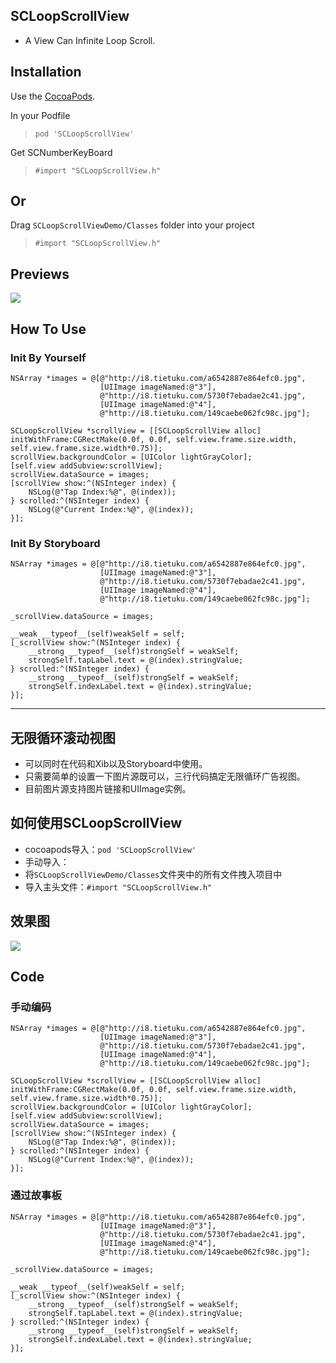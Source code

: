 ## SCLoopScrollView
* A View Can Infinite Loop Scroll.

## Installation
Use the [CocoaPods](http://github.com/CocoaPods/CocoaPods).

In your Podfile
>`pod 'SCLoopScrollView'`

Get SCNumberKeyBoard
>`#import "SCLoopScrollView.h"`

## Or
Drag `SCLoopScrollViewDemo/Classes` folder into your project
>`#import "SCLoopScrollView.h"`

## Previews
![](http://i4.tietuku.com/352fb883121adf69.gif)

## How To Use
### Init By Yourself
```objc
NSArray *images = @[@"http://i8.tietuku.com/a6542887e864efc0.jpg",
                    [UIImage imageNamed:@"3"],
                    @"http://i8.tietuku.com/5730f7ebadae2c41.jpg",
                    [UIImage imageNamed:@"4"],
                    @"http://i8.tietuku.com/149caebe062fc98c.jpg"];

SCLoopScrollView *scrollView = [[SCLoopScrollView alloc] initWithFrame:CGRectMake(0.0f, 0.0f, self.view.frame.size.width, self.view.frame.size.width*0.75)];
scrollView.backgroundColor = [UIColor lightGrayColor];
[self.view addSubview:scrollView];
scrollView.dataSource = images;
[scrollView show:^(NSInteger index) {
    NSLog(@"Tap Index:%@", @(index));
} scrolled:^(NSInteger index) {
    NSLog(@"Current Index:%@", @(index));
}];
```

### Init By Storyboard
```objc
NSArray *images = @[@"http://i8.tietuku.com/a6542887e864efc0.jpg",
                    [UIImage imageNamed:@"3"],
                    @"http://i8.tietuku.com/5730f7ebadae2c41.jpg",
                    [UIImage imageNamed:@"4"],
                    @"http://i8.tietuku.com/149caebe062fc98c.jpg"];

_scrollView.dataSource = images;

__weak __typeof__(self)weakSelf = self;
[_scrollView show:^(NSInteger index) {
    __strong __typeof__(self)strongSelf = weakSelf;
    strongSelf.tapLabel.text = @(index).stringValue;
} scrolled:^(NSInteger index) {
    __strong __typeof__(self)strongSelf = weakSelf;
    strongSelf.indexLabel.text = @(index).stringValue;
}];
```

-----------------

## 无限循环滚动视图
* 可以同时在代码和Xib以及Storyboard中使用。
* 只需要简单的设置一下图片源既可以，三行代码搞定无限循环广告视图。
* 目前图片源支持图片链接和UIImage实例。

## 如何使用SCLoopScrollView
* cocoapods导入：`pod 'SCLoopScrollView'`
* 手动导入：
* 将`SCLoopScrollViewDemo/Classes`文件夹中的所有文件拽入项目中
* 导入主头文件：`#import "SCLoopScrollView.h"`

## 效果图
![](http://i4.tietuku.com/352fb883121adf69.gif)

## Code
### 手动编码
```objc
NSArray *images = @[@"http://i8.tietuku.com/a6542887e864efc0.jpg",
                    [UIImage imageNamed:@"3"],
                    @"http://i8.tietuku.com/5730f7ebadae2c41.jpg",
                    [UIImage imageNamed:@"4"],
                    @"http://i8.tietuku.com/149caebe062fc98c.jpg"];

SCLoopScrollView *scrollView = [[SCLoopScrollView alloc] initWithFrame:CGRectMake(0.0f, 0.0f, self.view.frame.size.width, self.view.frame.size.width*0.75)];
scrollView.backgroundColor = [UIColor lightGrayColor];
[self.view addSubview:scrollView];
scrollView.dataSource = images;
[scrollView show:^(NSInteger index) {
    NSLog(@"Tap Index:%@", @(index));
} scrolled:^(NSInteger index) {
    NSLog(@"Current Index:%@", @(index));
}];
```

### 通过故事板
```objc
NSArray *images = @[@"http://i8.tietuku.com/a6542887e864efc0.jpg",
                    [UIImage imageNamed:@"3"],
                    @"http://i8.tietuku.com/5730f7ebadae2c41.jpg",
                    [UIImage imageNamed:@"4"],
                    @"http://i8.tietuku.com/149caebe062fc98c.jpg"];

_scrollView.dataSource = images;

__weak __typeof__(self)weakSelf = self;
[_scrollView show:^(NSInteger index) {
    __strong __typeof__(self)strongSelf = weakSelf;
    strongSelf.tapLabel.text = @(index).stringValue;
} scrolled:^(NSInteger index) {
    __strong __typeof__(self)strongSelf = weakSelf;
    strongSelf.indexLabel.text = @(index).stringValue;
}];
```

